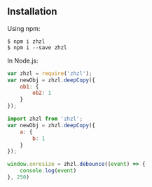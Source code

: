 ## Installation
Using npm:
```shell
$ npm i zhzl
$ npm i --save zhzl
```

In Node.js:
```js
var zhzl = require('zhzl');
var newObj = zhzl.deepCopy({
	ob1: {
		ob2: 1
	}
});
```

```js
import zhzl from 'zhzl';
var newObj = zhzl.deepCopy({
	a: {
		b: 1
	}
});

window.onresize = zhzl.debounce((event) => {
	console.log(event)
}, 250)
```
